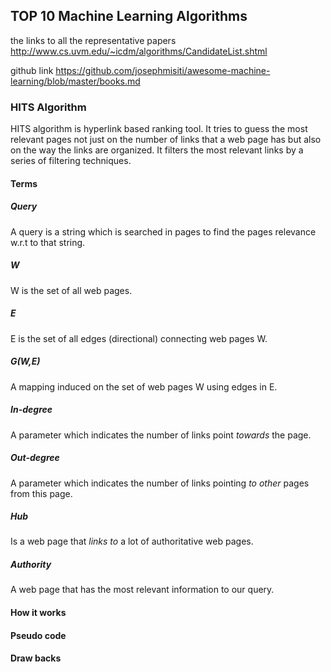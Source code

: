 ## TOP 10 Machine Learning Algorithms

the links to all the representative papers
http://www.cs.uvm.edu/~icdm/algorithms/CandidateList.shtml

github link
https://github.com/josephmisiti/awesome-machine-learning/blob/master/books.md

### HITS Algorithm

HITS algorithm is hyperlink based ranking tool. It tries to guess the
most relevant pages not just on the number of links that a web page has
but also on the way the links are organized. It filters the most
relevant links by a series of filtering techniques. 

#### Terms

##### _Query_ 
A query is  a string which is searched in pages to find the pages
relevance w.r.t to that string.

##### _W_
W is the set of all web pages.

##### _E_
E is the set of all edges (directional) connecting web pages W.

##### _G(W,E)_
A mapping induced on the set of web pages W using edges in E.

##### _In-degree_
A parameter which indicates the number of links point *towards* the
page.

##### _Out-degree_
A parameter which indicates the number of links pointing *to other*
pages from this page.

##### _Hub_
Is a web page that *links to* a lot of authoritative web pages.

##### _Authority_
A web page that has the most relevant information to our query.

#### How it works

#### Pseudo code

#### Draw backs
